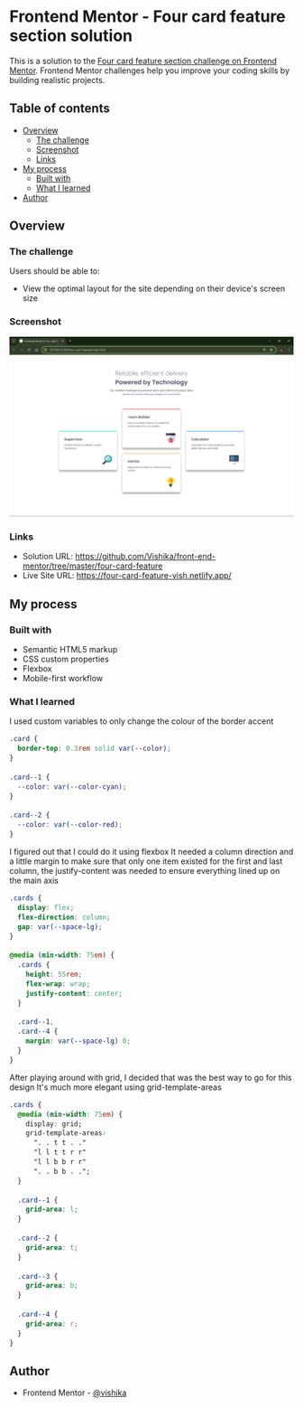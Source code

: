 # Frontend Mentor - Four card feature section solution

This is a solution to the [Four card feature section challenge on Frontend Mentor](https://www.frontendmentor.io/challenges/four-card-feature-section-weK1eFYK). Frontend Mentor challenges help you improve your coding skills by building realistic projects.

## Table of contents

- [Overview](#overview)
  - [The challenge](#the-challenge)
  - [Screenshot](#screenshot)
  - [Links](#links)
- [My process](#my-process)
  - [Built with](#built-with)
  - [What I learned](#what-i-learned)
- [Author](#author)

## Overview

### The challenge

Users should be able to:

- View the optimal layout for the site depending on their device's screen size

### Screenshot

![](./screenshot.png)

### Links

- Solution URL: https://github.com/Vishika/front-end-mentor/tree/master/four-card-feature
- Live Site URL: https://four-card-feature-vish.netlify.app/

## My process

### Built with

- Semantic HTML5 markup
- CSS custom properties
- Flexbox
- Mobile-first workflow

### What I learned

I used custom variables to only change the colour of the border accent

```css
.card {
  border-top: 0.3rem solid var(--color);
}

.card--1 {
  --color: var(--color-cyan);
}

.card--2 {
  --color: var(--color-red);
}
```

I figured out that I could do it using flexbox
It needed a column direction and a little margin to make sure
that only one item existed for the first and last column,
the justify-content was needed to ensure everything lined up on the main axis

```css
.cards {
  display: flex;
  flex-direction: column;
  gap: var(--space-lg);
}

@media (min-width: 75em) {
  .cards {
    height: 55rem;
    flex-wrap: wrap;
    justify-content: center;
  }

  .card--1,
  .card--4 {
    margin: var(--space-lg) 0;
  }
}
```

After playing around with grid, I decided that was the best way to go for this design
It's much more elegant using grid-template-areas

```css
.cards {
  @media (min-width: 75em) {
    display: grid;
    grid-template-areas:
      ". . t t . ."
      "l l t t r r"
      "l l b b r r"
      ". . b b . .";
  }

  .card--1 {
    grid-area: l;
  }

  .card--2 {
    grid-area: t;
  }

  .card--3 {
    grid-area: b;
  }

  .card--4 {
    grid-area: r;
  }
}
```

## Author

- Frontend Mentor - [@vishika](https://www.frontendmentor.io/profile/vishika)
